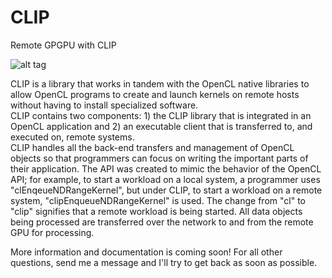 # CLIP
Remote GPGPU with CLIP

![alt tag](http://mccardwell.net/extern/files/filehosting/static/clip-assets/CLIPSpot.png)

CLIP is a library that works in tandem with the OpenCL native libraries to allow OpenCL programs to create and launch kernels on remote hosts without having to install specialized software.  
CLIP contains two components: 
    1) the CLIP library that is integrated in an OpenCL application and 
    2) an executable client that is transferred to, and executed on, remote systems.  
CLIP handles all the back-end transfers and management of OpenCL objects so that programmers can focus on writing the important parts of their application.  The API was created to mimic the behavior of the OpenCL API; for example, to start a workload on a local system, a programmer uses "clEnqeueNDRangeKernel", but under CLIP, to start a workload on a remote system, "clipEnqueueNDRangeKernel" is used.  The change from "cl" to "clip" signifies that a remote workload is being started.  All data objects being processed are transferred over the network to and from the remote GPU for processing.

More information and documentation is coming soon!
For all other questions, send me a message and I'll try to get back as soon as possible.